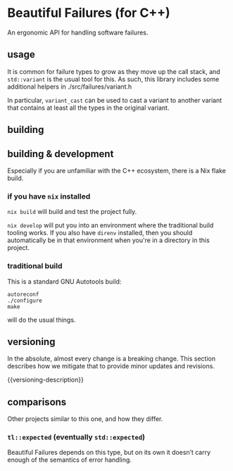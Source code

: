 # Beautiful Failures (for C++)

An ergonomic API for handling software failures.

## usage

It is common for failure types to grow as they move up the call stack, and `std::variant` is the usual tool for this. As such, this library includes some additional helpers in ./src/failures/variant.h

In particular, `variant_cast` can be used to cast a variant to another variant that contains at least all the types in the original variant.

## building

## building & development

Especially if you are unfamiliar with the C++ ecosystem, there is a Nix flake build.

### if you have `nix` installed

`nix build` will build and test the project fully.

`nix develop` will put you into an environment where the traditional build tooling works. If you also have `direnv` installed, then you should automatically be in that environment when you're in a directory in this project.

### traditional build

This is a standard GNU Autotools build:
```
autoreconf
./configure
make
```
will do the usual things.

## versioning

In the absolute, almost every change is a breaking change. This section describes how we mitigate that to provide minor updates and revisions.

{{versioning-description}}

## comparisons

Other projects similar to this one, and how they differ.

### `tl::expected` (eventually `std::expected`)

Beautiful Failures depends on this type, but on its own it doesn’t carry enough of the semantics of error handling.
